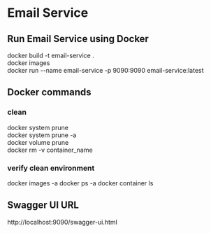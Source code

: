 # Email Service

## Run Email Service using Docker
docker build -t email-service .     
docker images   
docker run --name email-service -p 9090:9090 email-service:latest

## Docker commands
### clean
docker system prune      
docker system prune -a   
docker volume prune    
docker rm -v container_name
### verify clean environment
docker images -a
docker ps -a
docker container ls

## Swagger UI URL  
http://localhost:9090/swagger-ui.html
